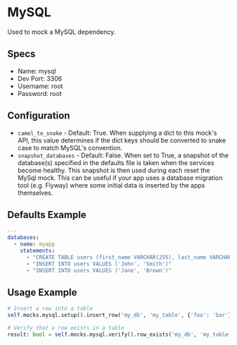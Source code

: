 MySQL
======
Used to mock a MySQL dependency.


## Specs
 * Name: mysql
 * Dev Port: 3306
 * Username: root
 * Password: root
 
 
## Configuration
 * `camel_to_snake` - Default: True. When supplying a dict to this mock's API, this value determines if the dict keys should be converted to snake case to match MySQL's convention.
 * `snapshot_databases` - Default: False. When set to True, a snapshot of the database(s) specified in the defaults file is taken when the services become healthy. This snapshot is then used during each reset the MySql mock. This can be useful if your app uses a database migration tool (e.g. Flyway) where some initial data is inserted by the apps themselves.


## Defaults Example
```yaml
---
databases:
  - name: myapp
    statements:
      - "CREATE TABLE users (first_name VARCHAR(255), last_name VARCHAR(255))"
      - "INSERT INTO users VALUES ('John', 'Smith')"
      - "INSERT INTO users VALUES ('Jane', 'Brown')"
```


## Usage Example
```python
# Insert a row into a table
self.mocks.mysql.setup().insert_row('my_db', 'my_table', {'foo': 'bar'})

# Verify that a row exists in a table
result: bool = self.mocks.mysql.verify().row_exists('my_db', 'my_table', {'foo': 'bar'})
```
